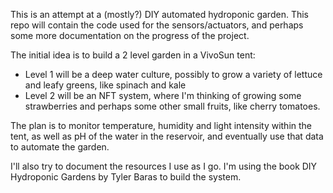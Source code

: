 This is an attempt at a (mostly?) DIY automated hydroponic garden. This repo will contain the code used for the sensors/actuators, and perhaps some more documentation on the progress of the project. 

The initial idea is to build a 2 level garden in a VivoSun tent: 
- Level 1 will be a deep water culture, possibly to grow a variety of lettuce and leafy greens, like spinach and kale
- Level 2 will be an NFT system, where I'm thinking of growing some strawberries and perhaps some other small fruits, like cherry tomatoes.

The plan is to monitor temperature, humidity and light intensity within the tent, as well as pH of the water in the reservoir, and eventually use that data to automate the garden.



I'll also try to document the resources I use as I go.
I'm using the book DIY Hydroponic Gardens by Tyler Baras to build the system.

